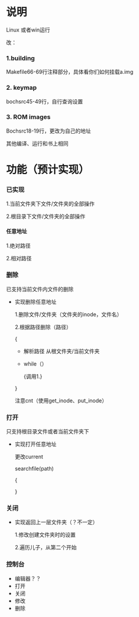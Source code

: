 # 说明

Linux 或者win运行

改：

### 1.building

Makefile66-69行注释部分，具体看你们如何挂载a.img

### 2. keymap

bochsrc45-49行，自行查询设置

### 3. ROM images

Bochsrc18-19行，更改为自己的地址

其他编译、运行和书上相同



# 功能（预计实现）

### 已实现

1.当前文件夹下文件/文件夹的全部操作

2.根目录下文件/文件夹的全部操作



#### 任意地址

1.绝对路径

2.相对路径



### 删除

已支持当前文件内文件的删除

- 实现删除任意地址

  1.删除文件/文件夹（文件夹的inode，文件名）

  2.根据路径删除（路径）

  {

  + 解析路径      从根文件夹/当前文件夹

  + while（）

    {调用1.}

  }

  注意cnt（使用get_inode、put_inode）

  

### 打开

只支持根目录文件或者当前文件夹下

- 实现打开任意地址

  更改current

  

  searchfile(path)

  {

  

  }

  

### 关闭

- 实现返回上一层文件夹（？不一定）

  1.修改创建文件夹时的设置

  2.遍历儿子，从第二个开始



### 控制台

- 编辑器？？
- 打开
- 关闭
- 修改
- 删除



